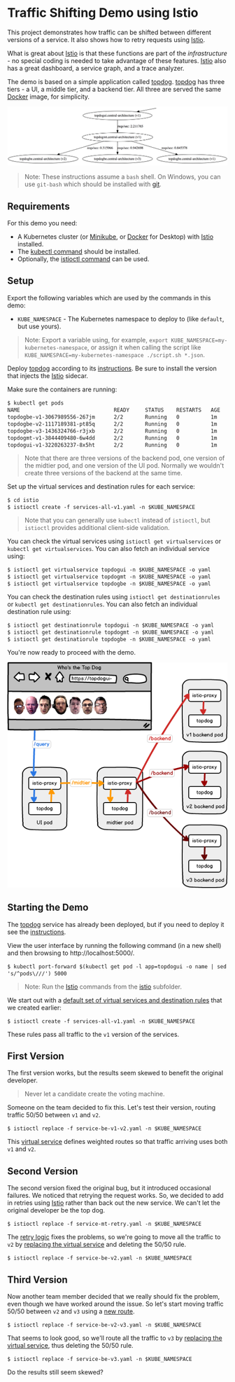 # Traffic Shifting Demo using Istio

This project demonstrates how traffic can be shifted between different versions of a service. It also shows how to retry requests using [Istio].

What is great about [Istio] is that these functions are part of the _infrastructure_ - no special coding is needed to take advantage of these features. [Istio] also has a great dashboard, a service graph, and a trace analyzer.

The demo is based on a simple application called [topdog]. [topdog] has three tiers - a UI, a middle tier, and a backend tier. All three are served the same [Docker] image, for simplicity.

![topdog tiers](topdog/topdog.png)

> Note: These instructions assume a `bash` shell. On Windows, you can use `git-bash` which should be installed with [git](https://git-scm.com/).

## Requirements

For this demo you need:

* A Kubernetes cluster (or [Minikube], or [Docker] for Desktop) with [Istio] installed.
* The [kubectl command](https://kubernetes.io/docs/tasks/tools/install-kubectl/) should be installed.
* Optionally, the [istioctl command](https://istio.io/docs/reference/commands/istioctl) can be used.

## Setup

Export the following variables which are used by the commands in this demo:

* `KUBE_NAMESPACE` - The Kubernetes namespace to deploy to (like `default`, but use yours).

> Note: Export a variable using, for example, `export KUBE_NAMESPACE=my-kubernetes-namespace`, or assign it when calling the script like `KUBE_NAMESPACE=my-kubernetes-namespace ./script.sh *.json`.

Deploy [topdog] according to its [instructions](topdog/README.md). Be sure to install the version that injects the [Istio] sidecar.

Make sure the containers are running:

    $ kubectl get pods
    NAME                              READY     STATUS    RESTARTS   AGE
    topdogbe-v1-3067989556-267jm      2/2       Running   0          1m
    topdogbe-v2-1117189381-pt85q      2/2       Running   0          1m
    topdogbe-v3-1436324766-r3jxb      2/2       Running   0          1m
    topdogmt-v1-3844409480-6w4dd      2/2       Running   0          1m
    topdogui-v1-3220263237-8x5ht      2/2       Running   0          1m

> Note that there are three versions of the backend pod, one version of the midtier pod, and one version of the UI pod. Normally we wouldn't create three versions of the backend at the same time.

Set up the virtual services and destination rules for each service:

    $ cd istio
    $ istioctl create -f services-all-v1.yaml -n $KUBE_NAMESPACE

> Note that you can generally use `kubectl` instead of `istioctl`, but `istioctl` provides additional client-side validation.

You can check the virtual services using `istioctl get virtualservices` or `kubectl get virtualservices`. You can also fetch an individual service using:

    $ istioctl get virtualservice topdogui -n $KUBE_NAMESPACE -o yaml
    $ istioctl get virtualservice topdogmt -n $KUBE_NAMESPACE -o yaml
    $ istioctl get virtualservice topdogbe -n $KUBE_NAMESPACE -o yaml

You can check the destination rules using `istioctl get destinationrules` or `kubectl get destinationrules`. You can also fetch an individual destination rule using:

    $ istioctl get destinationrule topdogui -n $KUBE_NAMESPACE -o yaml
    $ istioctl get destinationrule topdogmt -n $KUBE_NAMESPACE -o yaml
    $ istioctl get destinatiorule topdogbe -n $KUBE_NAMESPACE -o yaml

You're now ready to proceed with the demo.

![service diagram](trafficshifting.png)

## Starting the Demo

The [topdog] service has already been deployed, but if you need to deploy it see the [instructions](topdog/README.md).

View the user interface by running the following command (in a new shell) and then browsing to http://localhost:5000/.

    $ kubectl port-forward $(kubectl get pod -l app=topdogui -o name | sed 's/^pods\///') 5000

> Note: Run the [Istio] commands from the [istio](istio) subfolder.

We start out with a [default set of virtual services and destination rules](istio/services-all-v1.yaml) that we created earlier:

    $ istioctl create -f services-all-v1.yaml -n $KUBE_NAMESPACE

These rules pass all traffic to the `v1` version of the services.

## First Version

The first version works, but the results seem skewed to benefit the original developer.

> Never let a candidate create the voting machine.

Someone on the team decided to fix this. Let's test their version, routing traffic 50/50 between `v1` and `v2`.

    $ istioctl replace -f service-be-v1-v2.yaml -n $KUBE_NAMESPACE

This [virtual service](istio/service-be-v1-v2.yaml) defines weighted routes so that traffic arriving uses both `v1` and `v2`.

## Second Version

The second version fixed the original bug, but it introduced occasional failures. We noticed that retrying the request works. So, we decided to add in retries using [Istio] rather than back out the new service. We can't let the original developer be the top dog.

    $ istioctl replace -f service-mt-retry.yaml -n $KUBE_NAMESPACE

The [retry logic](istio/service-mt-retry.yaml) fixes the problems, so we're going to move all the traffic to `v2` by [replacing the virtual service](istio/service-be-v2.yaml) and deleting the 50/50 rule.
    
    $ istioctl replace -f service-be-v2.yaml -n $KUBE_NAMESPACE

## Third Version

Now another team member decided that we really should fix the problem, even though we have worked around the issue. So let's start moving traffic 50/50 between `v2` and `v3` using a [new route](istio/service-be-v2-v3.yaml).

    $ istioctl replace -f service-be-v2-v3.yaml -n $KUBE_NAMESPACE

That seems to look good, so we'll route all the traffic to `v3` by [replacing the virtual service](istio/service-be-v3.yaml), thus deleting the 50/50 rule.

    $ istioctl replace -f service-be-v3.yaml -n $KUBE_NAMESPACE

Do the results still seem skewed?

[Istio]: https://istio.io/
[topdog]: https://github.com/ancientlore/topdog
[Docker]: https://www.docker.com/
[Minikube]: https://github.com/kubernetes/minikube
